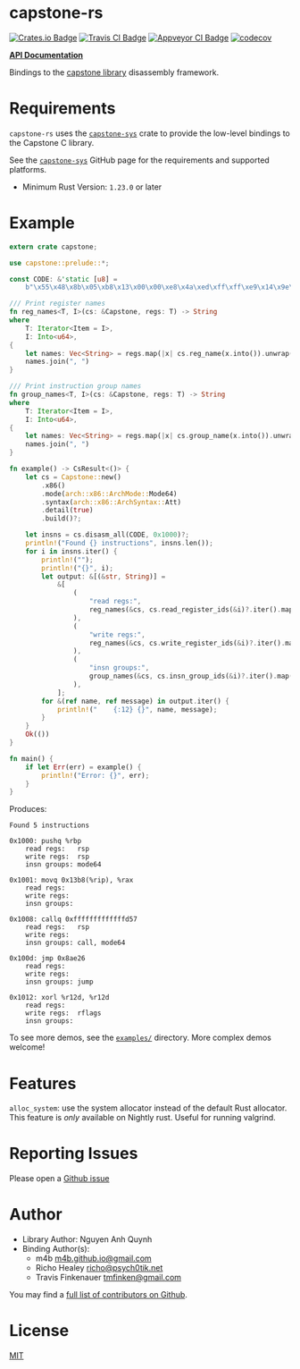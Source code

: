# capstone-rs

[![Crates.io Badge](https://img.shields.io/crates/v/capstone.svg)](https://crates.io/crates/capstone)
[![Travis CI Badge](https://travis-ci.org/capstone-rust/capstone-rs.svg?branch=master)](https://travis-ci.org/capstone-rust/capstone-rs)
[![Appveyor CI Badge](https://ci.appveyor.com/api/projects/status/github/capstone-rust/capstone-rs?svg=true&branch=master)](https://ci.appveyor.com/project/tmfink/capstone-rs)
[![codecov](https://codecov.io/gh/capstone-rust/capstone-rs/branch/master/graph/badge.svg)](https://codecov.io/gh/capstone-rust/capstone-rs)


 **[API Documentation](https://docs.rs/capstone/)**


Bindings to the [capstone library][upstream] disassembly framework.


# Requirements

`capstone-rs` uses the [`capstone-sys`](https://github.com/capstone-rust/capstone-sys) crate to provide the low-level bindings to the Capstone C library.

See the [`capstone-sys`](https://github.com/capstone-rust/capstone-sys) GitHub page for the requirements and supported platforms.

* Minimum Rust Version: `1.23.0` or later

# Example

```rust
extern crate capstone;

use capstone::prelude::*;

const CODE: &'static [u8] =
    b"\x55\x48\x8b\x05\xb8\x13\x00\x00\xe8\x4a\xed\xff\xff\xe9\x14\x9e\x08\x00\x45\x31\xe4";

/// Print register names
fn reg_names<T, I>(cs: &Capstone, regs: T) -> String
where
    T: Iterator<Item = I>,
    I: Into<u64>,
{
    let names: Vec<String> = regs.map(|x| cs.reg_name(x.into()).unwrap()).collect();
    names.join(", ")
}

/// Print instruction group names
fn group_names<T, I>(cs: &Capstone, regs: T) -> String
where
    T: Iterator<Item = I>,
    I: Into<u64>,
{
    let names: Vec<String> = regs.map(|x| cs.group_name(x.into()).unwrap()).collect();
    names.join(", ")
}

fn example() -> CsResult<()> {
    let cs = Capstone::new()
        .x86()
        .mode(arch::x86::ArchMode::Mode64)
        .syntax(arch::x86::ArchSyntax::Att)
        .detail(true)
        .build()?;

    let insns = cs.disasm_all(CODE, 0x1000)?;
    println!("Found {} instructions", insns.len());
    for i in insns.iter() {
        println!("");
        println!("{}", i);
        let output: &[(&str, String)] =
            &[
                (
                    "read regs:",
                    reg_names(&cs, cs.read_register_ids(&i)?.iter().map(|x| *x)),
                ),
                (
                    "write regs:",
                    reg_names(&cs, cs.write_register_ids(&i)?.iter().map(|x| *x)),
                ),
                (
                    "insn groups:",
                    group_names(&cs, cs.insn_group_ids(&i)?.iter().map(|x| *x)),
                ),
            ];
        for &(ref name, ref message) in output.iter() {
            println!("    {:12} {}", name, message);
        }
    }
    Ok(())
}

fn main() {
    if let Err(err) = example() {
        println!("Error: {}", err);
    }
}
```

Produces:

```
Found 5 instructions

0x1000: pushq %rbp
    read regs:   rsp
    write regs:  rsp
    insn groups: mode64

0x1001: movq 0x13b8(%rip), %rax
    read regs:
    write regs:
    insn groups:

0x1008: callq 0xfffffffffffffd57
    read regs:   rsp
    write regs:
    insn groups: call, mode64

0x100d: jmp 0x8ae26
    read regs:
    write regs:
    insn groups: jump

0x1012: xorl %r12d, %r12d
    read regs:
    write regs:  rflags
    insn groups:
```

To see more demos, see the [`examples/`](examples) directory.
More complex demos welcome!

# Features

`alloc_system`: use the system allocator instead of the default Rust allocator.
This feature is *only* available on Nightly rust.
Useful for running valgrind.

# Reporting Issues

Please open a [Github issue](https://github.com/capstone-rust/capstone-rs/issues)

# Author

- Library Author: Nguyen Anh Quynh
- Binding Author(s):
    - m4b <m4b.github.io@gmail.com>
    - Richo Healey <richo@psych0tik.net>
    - Travis Finkenauer <tmfinken@gmail.com>

You may find a [full list of contributors on Github](https://github.com/capstone-rust/capstone-rs/graphs/contributors).

# License

[MIT](LICENSE)

[upstream]: https://www.capstone-engine.org/
